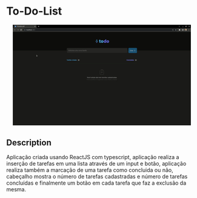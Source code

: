 # To-Do-List

<p align="center">
  <img width="470" src="src/assets/to_readme/ToDoList.gif">
</p>

## Description
  Aplicação criada usando ReactJS com typescript, aplicação realiza a inserção de tarefas em uma lista através de um input e botão, aplicação realiza também a marcação de uma tarefa como concluida ou não, cabeçalho mostra o número de tarefas cadastradas e número de tarefas concluídas e finalmente um botão em cada tarefa que faz a exclusão da mesma.
